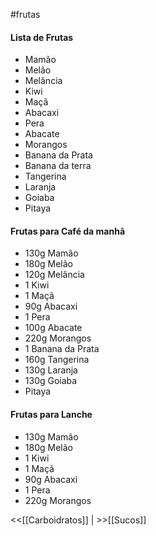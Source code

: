 #frutas
#### Lista de Frutas

- Mamão
- Melão
- Melância 
- Kiwi
- Maçã
- Abacaxi
- Pera
- Abacate
- Morangos
- Banana da Prata
- Banana da terra
- Tangerina
- Laranja
- Goiaba
- Pitaya


#### Frutas para Café da manhã
- 130g Mamão
- 180g Melão
- 120g Melância 
- 1 Kiwi
- 1 Maçã
- 90g Abacaxi
- 1 Pera
- 100g Abacate
- 220g Morangos
- 1 Banana da Prata
- 160g Tangerina
- 130g Laranja
- 130g Goiaba
-  Pitaya

#### Frutas para Lanche
- 130g Mamão
- 180g Melão
- 1 Kiwi
- 1 Maçã
- 90g Abacaxi
- 1 Pera
- 220g Morangos


<<[[Carboidratos]] | >>[[Sucos]]